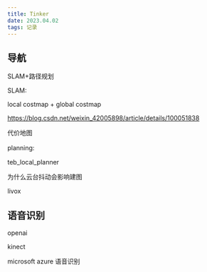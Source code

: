 ```yaml
---
title: Tinker
date: 2023.04.02
tags: 记录
---
```


## 导航

SLAM+路径规划

SLAM: 

local costmap + global costmap

https://blog.csdn.net/weixin_42005898/article/details/100051838

代价地图

planning:　

teb_local_planner

为什么云台抖动会影响建图

livox



## 语音识别

openai

kinect 

microsoft azure 语音识别